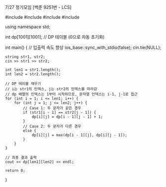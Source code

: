 7/27 정기모임
[백준 9251번 - LCS]

#include <iostream>
#include <string>
#include <vector>
#include <algorithm>

using namespace std;

int dp[1001][1001]; // DP 테이블 (0으로 자동 초기화)

int main() {
    // 입출력 속도 향상
    ios_base::sync_with_stdio(false);
    cin.tie(NULL);

    string str1, str2;
    cin >> str1 >> str2;

    int len1 = str1.length();
    int len2 = str2.length();

    // DP 테이블 채우기
    // i는 str1의 인덱스, j는 str2의 인덱스를 따라감
    // dp 배열의 인덱스는 1부터 시작하므로, 문자열 인덱스는 i-1, j-1로 접근
    for (int i = 1; i <= len1; i++) {
        for (int j = 1; j <= len2; j++) {
            // Case 1: 두 문자가 같은 경우
            if (str1[i - 1] == str2[j - 1]) {
                dp[i][j] = dp[i - 1][j - 1] + 1;
            }
            // Case 2: 두 문자가 다른 경우
            else {
                dp[i][j] = max(dp[i - 1][j], dp[i][j - 1]);
            }
        }
    }

    // 최종 결과 출력
    cout << dp[len1][len2] << endl;

    return 0;
}
